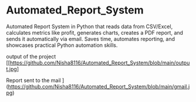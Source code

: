 # Automated_Report_System
Automated Report System in Python that reads data from CSV/Excel, calculates metrics like profit, generates charts, creates a PDF report, and sends it automatically via email. Saves time, automates reporting, and showcases practical Python automation skills.

output of the project
[[https://github.com/Nisha8116/Automated_Report_System/blob/main/output.jpg]

Report sent to the mail
](https://github.com/Nisha8116/Automated_Report_System/blob/main/gmail.jpg)
